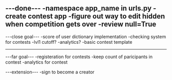 ---done---
-namespace app_name in urls.py
-create contest app 
-figure out way to edit hidden when competition gets over
-review null=True
------------------------------------------
---close goal---
-score of user dictionary implementation
-checking system for contests
-lvl1 cutoff?
-analytics?
-basic contest template














--------------------------------------------
---far goal---
-registeration for contests
-keep count of paricipants in contest
-analytics for contest 

---extension---
-sign to become a creator